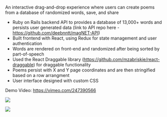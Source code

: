 An interactive drag-and-drop experience where users can create poems from a database of randomized words, save, and share

+ Ruby on Rails backend API to provides a database of 13,000+ words and persists user generated data (link to API repo here - https://github.com/deebnntt/magNET-API)
+ Built frontend with React, using Redux for state management and user authentication
+ Words are rendered on front-end and randomized after being sorted by part-of-speech
+ Used the React Draggable library (https://github.com/mzabriskie/react-draggable) for draggable functionality
+ Poems persist with X and Y page coordinates and are then stringified based on a row arrangment
+ User interface designed with custom CSS

Demo Video: https://vimeo.com/247390566

![](https://media.giphy.com/media/3ohs7KmPlqQ0npAxRm/giphy.gif)

![](https://media.giphy.com/media/xT0xeis2rx2PxRQodG/giphy.gif)
